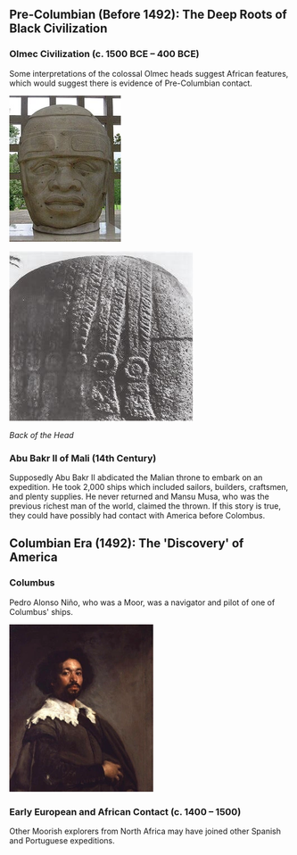 ## Pre-Columbian (Before 1492): The Deep Roots of Black Civilization

### Olmec Civilization (c. 1500 BCE – 400 BCE)
Some interpretations of the colossal Olmec heads suggest African features, which would suggest there is evidence of Pre-Columbian contact.

![Olmec Head Front](https://raw.githubusercontent.com/Chukobyte/black-history/main/assets/images/olmec_head_front.png)

![Olmec Head Back](https://raw.githubusercontent.com/Chukobyte/black-history/main/assets/images/olmec_head_back2.png)

*Back of the Head*

### Abu Bakr II of Mali (14th Century)

Supposedly Abu Bakr II abdicated the Malian throne to embark on an expedition.  He took 2,000 ships which included sailors, builders, craftsmen, and plenty supplies.  He never returned and Mansu Musa, who was the previous richest man of the world, claimed the thrown.  If this story is true, they could have possibly had contact with America before Colombus.

## Columbian Era (1492): The 'Discovery' of America

### Columbus
Pedro Alonso Niño, who was a Moor, was a navigator and pilot of one of Columbus' ships.

![Pedro Alonso Niño](https://raw.githubusercontent.com/Chukobyte/black-history/main/assets/images/pedro_alonso_nino.png)

### Early European and African Contact (c. 1400 – 1500)
Other Moorish explorers from North Africa may have joined other Spanish and Portuguese expeditions.
